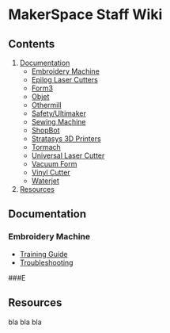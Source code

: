 # MakerSpace Staff Wiki

## Contents

1. [Documentation](#documentation)
   - [Embroidery Machine](#embroidery-machine)
   - [Epilog Laser Cutters](#epilog-laser-cutters)
   - [Form3](#form3)
   - [Objet](#objet)
   - [Othermill](#othermill)
   - [Safety/Ultimaker](#safety-ultimaker)
   - [Sewing Machine](#sewing-machine)
   - [ShopBot](#shopbot)
   - [Stratasys 3D Printers](#stratasys-3d-printers)
   - [Tormach](#tormach)
   - [Universal Laser Cutter](#universal-laser-cutters)
   - [Vacuum Form](#vacuum-form)
   - [Vinyl Cutter](#vinyl-cutter)
   - [Waterjet](#waterjet)
2. [Resources](#resources)

## <a name="documentation"></a>Documentation

### <a name="embroidery-machine"></a>Embroidery Machine

- [Training Guide](/documentation/embroidery-machine/training-guide)
- [Troubleshooting](/documentation/embroidery-machine)

###E

## <a name="resources"></a>Resources

bla bla bla
